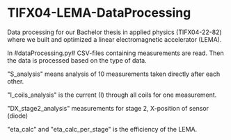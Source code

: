 # TIFX04-LEMA-DataProcessing
Data processing for our Bachelor thesis in applied physics (TIFX04-22-82) where we built and optimized a linear electromagnetic accelerator (LEMA).


In #dataProcessing.py# CSV-files containing measurements are read. Then the data is processed based on the type of data.

"S_analysis" means analysis of 10 measurements taken directly after each other. 

"I_coils_analysis" is the current (I) through all coils for one measurement.

"DX_stage2_analysis" measurements for stage 2, X-position of sensor (diode)

"eta_calc" and "eta_calc_per_stage" is the efficiency of the LEMA.
